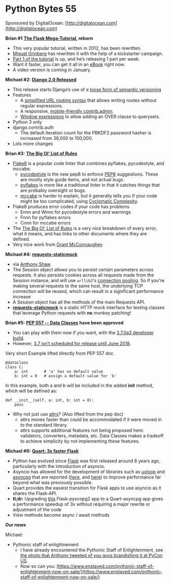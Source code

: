 # Python Bytes 55
Sponsored by DigitalOcean: [http://digitalocean.com](http://digitalocean.com)

**Brian #1** [**The Flask Mega-Tutorial**](https://blog.miguelgrinberg.com/post/the-flask-mega-tutorial-part-i-hello-world)**, reborn**

- This very popular tutorial, written in 2012, has been rewritten.
- [Miguel Grinberg](https://twitter.com/miguelgrinberg) has rewritten it with the help of a kickstarter campaign.
- [Part 1 of the tutorial](https://blog.miguelgrinberg.com/post/the-flask-mega-tutorial-part-i-hello-world) is up, and he’s releasing 1 part per week.
- Want it faster, you can get it all in an [eBook](https://learn.miguelgrinberg.com/) right now.
- A video version is coming in January.

**Michael #2:** [**Django 2.0 Released**](https://www.djangoproject.com/weblog/2017/dec/02/django-20-released/)

-  This release starts Django’s use of a [loose form of semantic versioning](https://docs.djangoproject.com/en/stable/internals/release-process/#internal-release-cadence)
- Features
	- A [simplified URL routing syntax](https://docs.djangoproject.com/en/stable/releases/2.0/#simplified-url-routing-syntax) that allows writing routes without regular expressions.
	- A responsive, [mobile-friendly contrib.admin](https://docs.djangoproject.com/en/stable/releases/2.0/#mobile-friendly-contrib-admin).
	- [Window expressions](https://docs.djangoproject.com/en/stable/releases/2.0/#window-expressions) to allow adding an OVER clause to querysets.
- Python 3 only
- django.contrib.auth
  - The default iteration count for the PBKDF2 password hasher is increased from 36,000 to 100,000.
- Lots more changes

**Brian #3:** [**The Big Ol' List of Rules**](https://lintlyci.github.io/Flake8Rules/)

- [Flake8](http://flake8.pycqa.org/en/latest/index.html) is a popular code linter that combines pyflakes, pycodestyle, and mccabe.
	- [pycodestyle](https://pypi.python.org/pypi/pycodestyle) is the new pep8 to enforce [PEP8](https://www.python.org/dev/peps/pep-0008/) suggestions. These are mostly style guide items, and not actual bugs.
	- [pyflakes](https://pypi.python.org/pypi/pyflakes) is more like a traditional linter in that it catches things that are probably oversight or bugs.
	- [mccabe](https://pypi.python.org/pypi/mccabe) is harder to explain, but it generally tells you if your code might be too complicated, using [Cyclomatic Complexity](https://en.wikipedia.org/wiki/Cyclomatic_complexity).
- Flake8 produces error codes if your code has problems
	- Ennn and Wnnn for pycodestyle errors and warnings
	- Fnnn for pyflakes errors
	- Cnnn for mccabe errors
- The [The Big Ol' List of Rules](https://lintlyci.github.io/Flake8Rules/) is a very nice breakdown of every error, what it means, and has links to other documents where they are defined.
- Very nice work from [Grant McConnaughey](https://twitter.com/gmcconnaughey)

**Michael #4:** [**requests-staticmock**](https://github.com/tonybaloney/requests-staticmock)

- via [Anthony Shaw](https://twitter.com/anthonypjshaw)
- The Session object allows you to persist certain parameters across requests. It also persists cookies across all requests made from the Session instance, and will use `urllib3`'s [connection pooling](http://urllib3.readthedocs.io/en/latest/reference/index.html#module-urllib3.connectionpool). So if you're making several requests to the same host, the underlying TCP connection will be reused, which can result in a significant performance increase
- A Session object has all the methods of the main Requests API.
- [**requests-staticmock**](https://github.com/tonybaloney/requests-staticmock) is a static HTTP mock interface for testing classes that leverage Python requests with **no** monkey patching!

**Brian #5:** [**PEP 557 -- Data Classes**](https://www.python.org/dev/peps/pep-0557/) **have been approved**

- You can play with them now if you want, with the [3.7.0a3 developer build](https://www.python.org/downloads/release/python-370a3/).
- However, [3.7 isn’t scheduled for release until June 2018](https://www.python.org/dev/peps/pep-0537/).

Very short Example lifted directly from PEP 557 doc.

    @dataclass
    class C:
        a: int       # 'a' has no default value
        b: int = 0   # assign a default value for 'b'

In this example, both a and b will be included in the added __init__ method, which will be defined as:

    def __init__(self, a: int, b: int = 0):
        pass


- Why not just use [attrs](http://www.attrs.org/en/stable/)? (Also lifted from the pep doc)
  - attrs moves faster than could be accommodated if it were moved in to the standard library.
  - attrs supports additional features not being proposed here: validators, converters, metadata, etc. Data Classes makes a tradeoff to achieve simplicity by not implementing these features.

**Michael #6:** [**Quart: 3x faster Flask**](https://hackernoon.com/3x-faster-than-flask-8e89bfbe8e4f)

- Python has evolved since [Flask](https://github.com/pallets/flask) was first released around 8 years ago, particularly with the introduction of asyncio. 
- Asyncio has allowed for the development of libraries such as [uvloop](https://github.com/MagicStack/uvloop) and [asyncpg](https://github.com/magicstack/asyncpg) that are reported ([here](https://magic.io/blog/uvloop-blazing-fast-python-networking/), and [here](https://magic.io/blog/asyncpg-1m-rows-from-postgres-to-python/)) to improve performance far beyond what was previously possible. 
- Quart provides the easiest transition for Flask apps to use asyncio as it shares the Flask-API.
- **tl;dr:** Upgrading [this](https://github.com/pgjones/faster_than_flask_article/commit/253538aa8cd65a3ed48563c2ea4594d998286293) Flask-pyscopg2 app to a Quart-asyncpg app gives a performance speedup of 3x without requiring a major rewrite or adjustment of the code
- View methods become async / await methods

**Our news**

Michael:

- Pythonic staff of enlightnement
	- I have already encountered the Pythonic Staff of Enlightenment, see [the photo that Anthony tweeted of you guys brandishing it at PyCon US](https://twitter.com/anthonypjshaw/status/866430414537216000).
	- Now so can you: [https://www.enstaved.com/pythonic-staff-of-enlightenment-now-on-sale/](https://www.enstaved.com/pythonic-staff-of-enlightenment-now-on-sale/)

